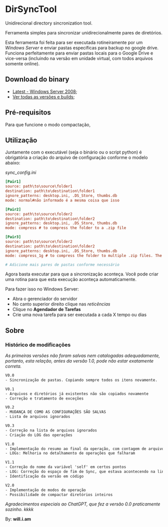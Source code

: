 # DirSyncTool
Unidirecional directory sincronization tool.

Ferramenta simples para sincronizar unidirecionalmente pares de diretórios.

Esta ferramenta foi feita para ser executada rotineiramente por um *Windows Server* e enviar pastas específicas para backup no google drive.
Funciona perfeitamente para enviar pastas locais para o Google Drive e vice-versa (incluindo na versão em unidade virtual, com todos arquivos somente online).


## Download do binary

- [Latest - Windows Server 2008](dist/x64-winserver2008/syncdir.exe);
- [Ver todas as versões e builds](dist);

## Pré-requisitos

Para que funcione o modo compactação, 

## Utilização

Juntamente com o executável (seja o binário ou o script python) é obrigatória a criação do arquivo de configuração conforme o modelo abaixo:

*sync_config.ini*
```ini
[Pair1]
source: path\to\source\folder1
destination: path\to\destination\folder1
ignore_patterns: desktop.ini, .DS_Store, thumbs.db
mode: normal#não informado é a mesma coisa que isso

[Pair2]
source: path\to\source\folder2
destination: path\to\destination\folder2
ignore_patterns: desktop.ini, .DS_Store, thumbs.db
mode: compress # to compress the folder to a .zip file

[Pair3]
source: path\to\source\folder2
destination: path\to\destination\folder2
ignore_patterns: desktop.ini, .DS_Store, thumbs.db
mode: compress_1g # to compress the folder to multiple .zip files. The number after '_' means the files parts size

# Adicione mais pares de pastas conforme necessário
```

Agora basta executar para que a sincronização aconteça. Você pode criar uma rotina para que esta execução aconteça automaticamente.

Para fazer isso no Windows Server:
- Abra o gerenciador do servidor
- No canto superior direito clique nas *reticências*
- Clique no **Agendador de Tarefas**
- Crie uma nova tarefa para ser executada a cada X tempo ou dias



## Sobre

### Histórico de modificações
*As primeiras versões não foram salvas nem catalogadas adequadamente, portanto, esta relação, antes da versão 1.0, pode não estar exatamente correta.*
```txt
V0.0
- Sincronização de pastas. Copiando sempre todos os itens novamente.

V0.1
- Arquivos e diretórios já existentes não são copiados novamente
- Correção e tratamento de exceções

V0.2
- MUDANÇA DE COMO AS CONFIGURAÇÕES SÃO SALVAS
- Lista de arquivos ignorados

V0.3
- Correção na lista de arquivos ignorados
- Criação do LOG das operações

V1.0
- Implementação do resumo ao final da operação, com contagem de arquivos com sucesso e falha
- LOGs: Melhoria no detalhamento de operações que falharam

V1.1
- Correção do nome da variável 'self' em certos pontos
- LOG: Correção do espaço de fim de Sync, que estava acontecendo na linha errada
- Identificação da versão em código

V2.0
- Implementação de modos de operação
- Possibilidade de compactar diretórios inteiros
```

*Agradecimentos especiais ao ChatGPT, que fez a versão 0.0 praticamente sozinho. kkkk*

By: **will.i.am**
